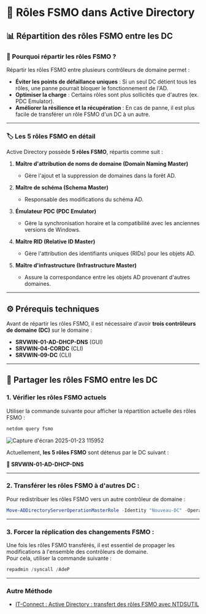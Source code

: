 # 🏢 Rôles FSMO dans Active Directory

## 📊 Répartition des rôles FSMO entre les DC

### 🎯 Pourquoi répartir les rôles FSMO ?

Répartir les rôles FSMO entre plusieurs contrôleurs de domaine permet :

- **Éviter les points de défaillance uniques** : Si un seul DC détient tous les rôles, une panne pourrait bloquer le fonctionnement de l'AD.  
- **Optimiser la charge** : Certains rôles sont plus sollicités que d'autres (ex. PDC Emulator).  
- **Améliorer la résilience et la récupération** : En cas de panne, il est plus facile de transférer un rôle FSMO d'un DC à un autre.

---

### 🏷️ Les 5 rôles FSMO en détail

Active Directory possède **5 rôles FSMO**, répartis comme suit :

1. **Maître d'attribution de noms de domaine (Domain Naming Master)**  
   - Gère l'ajout et la suppression de domaines dans la forêt AD.

2. **Maître de schéma (Schema Master)**  
   - Responsable des modifications du schéma AD.

3. **Émulateur PDC (PDC Emulator)**  
   - Gère la synchronisation horaire et la compatibilité avec les anciennes versions de Windows.

4. **Maître RID (Relative ID Master)**  
   - Gère l'attribution des identifiants uniques (RIDs) pour les objets AD.

5. **Maître d'infrastructure (Infrastructure Master)**  
   - Assure la correspondance entre les objets AD provenant d'autres domaines.

---

## ⚙️ Prérequis techniques

Avant de répartir les rôles FSMO, il est nécessaire d'avoir **trois contrôleurs de domaine (DC)** sur le domaine :

- **SRVWIN-01-AD-DHCP-DNS** (GUI)  
- **SRVWIN-04-CORDC** (CLI)  
- **SRVWIN-09-DC** (CLI)  

---

## 🔄 Partager les rôles FSMO entre les DC

### 1. Vérifier les rôles FSMO actuels

Utiliser la commande suivante pour afficher la répartition actuelle des rôles FSMO :

```powershell
netdom query fsmo
```

![Capture d'écran 2025-01-23 115952](https://github.com/user-attachments/assets/953351d5-00d7-4a4c-95b2-7ef9882adec4)

Actuellement, **les 5 rôles FSMO** sont détenus par le DC suivant :

**🔹 SRVWIN-01-AD-DHCP-DNS**

---

### 2. Transférer les rôles FSMO à d'autres DC :
 Pour redistribuer les rôles FSMO vers un autre contrôleur de domaine :

```powershell
Move-ADDirectoryServerOperationMasterRole -Identity "Nouveau-DC" -OperationMasterRole PDCEmulator, RIDMaster, InfrastructureMaster
```

---

### 3. Forcer la réplication des changements FSMO :

Une fois les rôles FSMO transférés, il est essentiel de propager les modifications à l'ensemble des contrôleurs de domaine.  
Pour cela, utiliser  la commande suivante :

```powershell
repadmin /syncall /AdeP
```

---

### Autre Méthode
- [IT-Connect : Active Directory : transfert des rôles FSMO avec NTDSUTIL](https://www.it-connect.fr/transfert-des-roles-fsmo-avec-ntdsutil/)



